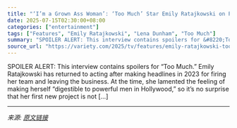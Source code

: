 ```yaml
---
title: "‘I’m a Grown Ass Woman’: ‘Too Much’ Star Emily Ratajkowski on Parasocial Relationships, Playing Deeper Roles and Her Friendship With Lena Dunham"
date: 2025-07-15T02:30:00+08:00
categories: ["entertainment"]
tags: ["Features", "Emily Ratajkowski", "Lena Dunham", "Too Much"]
summary: "SPOILER ALERT: This interview contains spoilers for &#8220;Too Much.&#8221; Emily Ratajkowski has returned to acting after making headlines in 2023 for firing her team and leaving the business. At the"
source_url: "https://variety.com/2025/tv/features/emily-ratajkowski-too-much-parasocial-relationships-1236453833/"
---
```


SPOILER ALERT: This interview contains spoilers for &#8220;Too Much.&#8221; Emily Ratajkowski has returned to acting after making headlines in 2023 for firing her team and leaving the business. At the time, she lamented the feeling of making herself &#8220;digestible to powerful men in Hollywood,” so it&#8217;s no surprise that her first new project is not [&#8230;]

---

*来源: [原文链接](https://variety.com/2025/tv/features/emily-ratajkowski-too-much-parasocial-relationships-1236453833/)*
